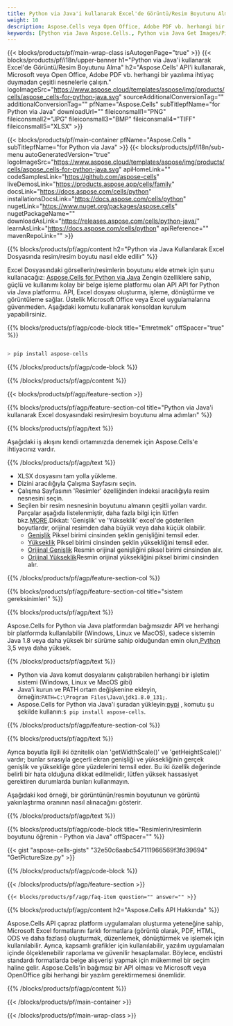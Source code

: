 ```yaml
---
title: Python via Java'i kullanarak Excel'de Görüntü/Resim Boyutunu Alma
weight: 10
description: Aspose.Cells veya Open Office, Adobe PDF vb. herhangi bir yazılım olmadan Aspose.Cells' Python via Java API'i kullanarak Excel'deki Görüntüler/Resimlerin boyutunu alır.
keywords: [Python via Java Aspose.Cells., Python via Java Get Images/Pictures Size In Excel., Python via Java Obtain Images/Pictures Size In Excel., Python via Java Access Images/Pictures Size In Excel]
---
```

{{< blocks/products/pf/main-wrap-class isAutogenPage="true" >}}
{{< blocks/products/pf/i18n/upper-banner h1="Python via Java\'i kullanarak Excel\'de Görüntü/Resim Boyutunu Alma" h2="Aspose.Cells\' API\'i kullanarak, Microsoft veya Open Office, Adobe PDF vb. herhangi bir yazılıma ihtiyaç duymadan çeşitli nesnelerle çalışın." logoImageSrc="https://www.aspose.cloud/templates/aspose/img/products/cells/aspose_cells-for-python-java.svg" sourceAdditionalConversionTag="" additionalConversionTag="" pfName="Aspose.Cells" subTitlepfName="for Python via Java" downloadUrl="" fileiconsmall1="PNG" fileiconsmall2="JPG" fileiconsmall3="BMP" fileiconsmall4="TIFF" fileiconsmall5="XLSX" >}}

{{< blocks/products/pf/main-container pfName="Aspose.Cells " subTitlepfName="for Python via Java" >}}
{{< blocks/products/pf/i18n/sub-menu autoGeneratedVersion="true" logoImageSrc="https://www.aspose.cloud/templates/aspose/img/products/cells/aspose_cells-for-python-java.svg" apiHomeLink="" codeSamplesLink="https://github.com/aspose-cells" liveDemosLink="https://products.aspose.app/cells/family" docsLink="https://docs.aspose.com/cells/python" installationsDocsLink="https://docs.aspose.com/cells/python" nugetLink="https://www.nuget.org/packages/aspose.cells" nugetPackageName="" downloadAsLink="https://releases.aspose.com/cells/python-java/" learnAsLink="https://docs.aspose.com/cells/python" apiReference="" mavenRepoLink="" >}}

{{% blocks/products/pf/agp/content h2="Python via Java Kullanılarak Excel Dosyasında resim/resim boyutu nasıl elde edilir" %}}

 Excel Dosyasındaki görsellerin/resimlerin boyutunu elde etmek için şunu kullanacağız:
 [Aspose.Cells for Python via Java](https://pypi.org/project/aspose-cells/) 
 Zengin özelliklere sahip, güçlü ve kullanımı kolay bir belge işleme platformu olan API API for Python via Java platformu. API, Excel dosyası oluşturma, işleme, dönüştürme ve görüntüleme sağlar. Üstelik Microsoft Office veya Excel uygulamalarına güvenmeden. Aşağıdaki komutu kullanarak konsoldan kurulum yapabilirsiniz.

{{% blocks/products/pf/agp/code-block title="Emretmek" offSpacer="true" %}}

```cs

> pip install aspose-cells

```

{{% /blocks/products/pf/agp/code-block %}}

{{% /blocks/products/pf/agp/content %}}

{{< blocks/products/pf/agp/feature-section >}}

{{% blocks/products/pf/agp/feature-section-col title="Python via Java\'i kullanarak Excel dosyasındaki resim/resim boyutunu alma adımları" %}}

{{% blocks/products/pf/agp/text %}}

Aşağıdaki iş akışını kendi ortamınızda denemek için Aspose.Cells'e ihtiyacınız vardır.

{{% /blocks/products/pf/agp/text %}}

+ XLSX dosyasını tam yolla yükleme.
+ Dizini aracılığıyla Çalışma Sayfasını seçin.
+ Çalışma Sayfasının 'Resimler' özelliğinden indeksi aracılığıyla resim nesnesini seçin.
 + Seçilen bir resim nesnesinin boyutunu almanın çeşitli yolları vardır. Parçalar aşağıda listelenmiştir, daha fazla bilgi için lütfen bkz.[MORE](https://reference.aspose.com/cells/python-java/asposecells.api/Picture).Dikkat: 'Genişlik' ve 'Yükseklik' excel'de gösterilen boyutlardır, orijinal resimden daha büyük veya daha küçük olabilir.
    + [Genişlik](https://reference.aspose.com/cells/python-java/asposecells.api/picture#Width) Piksel birimi cinsinden şeklin genişliğini temsil eder.
    + [Yükseklik](https://reference.aspose.com/cells/python-java/asposecells.api/picture#Height) Piksel birimi cinsinden şeklin yüksekliğini temsil eder.
    + [Orijinal Genişlik](https://reference.aspose.com/cells/python-java/asposecells.api/picture#OriginalWidth) Resmin orijinal genişliğini piksel birimi cinsinden alır.
    + [Orijinal Yükseklik](https://reference.aspose.com/cells/python-java/asposecells.api/picture#OriginalHeight)Resmin orijinal yüksekliğini piksel birimi cinsinden alır.
    

{{% /blocks/products/pf/agp/feature-section-col %}}

{{% blocks/products/pf/agp/feature-section-col title="sistem gereksinimleri" %}}

{{% blocks/products/pf/agp/text %}}

 Aspose.Cells for Python via Java platformdan bağımsızdır API ve herhangi bir platformda kullanılabilir (Windows, Linux ve MacOS), sadece sistemin Java 1.8 veya daha yüksek bir sürüme sahip olduğundan emin olun,[Python](https://www.python.org/downloads/) 3,5 veya daha yüksek.
 
{{% /blocks/products/pf/agp/text %}}

-  Python via Java komut dosyalarını çalıştırabilen herhangi bir işletim sistemi (Windows, Linux ve MacOS gibi)
- Java'i kurun ve PATH ortam değişkenine ekleyin, örneğin:<code>PATH=C:\Program Files\Java\jdk1.8.0_131;</code>.
-  Aspose.Cells for Python via Java'i şuradan yükleyin:<a href="https://pypi.org/project/aspose-cells/">pypi</a> , komutu şu şekilde kullanın:<code>$ pip install aspose-cells</code>.

{{% /blocks/products/pf/agp/feature-section-col %}}

{{% blocks/products/pf/agp/text %}}
 
 Ayrıca boyutla ilgili iki öznitelik olan 'getWidthScale()' ve 'getHeightScale()' vardır; bunlar sırasıyla geçerli ekran genişliği ve yüksekliğinin gerçek genişlik ve yüksekliğe göre yüzdelerini temsil eder.
 Bu iki özellik değerinde belirli bir hata olduğuna dikkat edilmelidir, lütfen yüksek hassasiyet gerektiren durumlarda bunları kullanmayın.
 
 Aşağıdaki kod örneği, bir görüntünün/resmin boyutunun ve görüntü yakınlaştırma oranının nasıl alınacağını gösterir.

{{% /blocks/products/pf/agp/text %}}

{{% blocks/products/pf/agp/code-block title="Resimlerin/resimlerin boyutunu öğrenin - Python via Java" offSpacer="" %}}

{{< gist "aspose-cells-gists" "32e50c6aabc547111966569f3fd39694" "GetPictureSize.py" >}}

{{% /blocks/products/pf/agp/code-block %}}

{{< /blocks/products/pf/agp/feature-section >}}

    {{< blocks/products/pf/agp/faq-item question="" answer="" >}}
 

<!-- aboutfile Starts -->

{{% blocks/products/pf/agp/content h2="Aspose.Cells API Hakkında" %}}

Aspose.Cells API çapraz platform uygulamaları oluşturma yeteneğine sahip, Microsoft Excel formatlarını farklı formatlara (görüntü olarak, PDF, HTML, ODS ve daha fazlası) oluşturmak, düzenlemek, dönüştürmek ve işlemek için kullanılabilir. Ayrıca, kapsamlı grafikler için kullanılabilir, yazılım uygulamaları içinde ölçeklenebilir raporlama ve güvenilir hesaplamalar. Böylece, endüstri standardı formatlarda belge alışverişi yapmak için mükemmel bir seçim haline gelir. Aspose.Cells'in bağımsız bir API olması ve Microsoft veya OpenOffice gibi herhangi bir yazılım gerektirmemesi önemlidir.

{{% /blocks/products/pf/agp/content %}}



<!-- aboutfile Ends -->
<!--
{{< blocks/products/pf/agp/other-supported-section title="Other Supported Splitting Formats" subTitle="Using Python via Java, One can also split large file into chunks of many other file formats including." >}}

{{< blocks/products/pf/agp/other-supported-section-item href="https://products.aspose.com/cells/net/splitter/ods/" name="ODS" description="OpenDocument Spreadsheet File" >}}
{{< blocks/products/pf/agp/other-supported-section-item href="https://products.aspose.com/cells/net/splitter/xls/" name="XLS" description="Excel Binary Format" >}}
{{< blocks/products/pf/agp/other-supported-section-item href="https://products.aspose.com/cells/net/splitter/xlsb/" name="XLSB" description="Binary Excel Workbook File" >}}
{{< blocks/products/pf/agp/other-supported-section-item href="https://products.aspose.com/cells/net/splitter/xlsm/" name="XLSM" description="Spreadsheet File" >}}

{{< /blocks/products/pf/agp/other-supported-section >}}

-->

{{< /blocks/products/pf/main-container >}}
    
{{< /blocks/products/pf/main-wrap-class >}}
